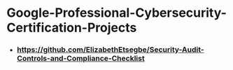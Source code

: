 # Google-Professional-Cybersecurity-Certification-Projects

- ### https://github.com/ElizabethEtsegbe/Security-Audit-Controls-and-Compliance-Checklist
